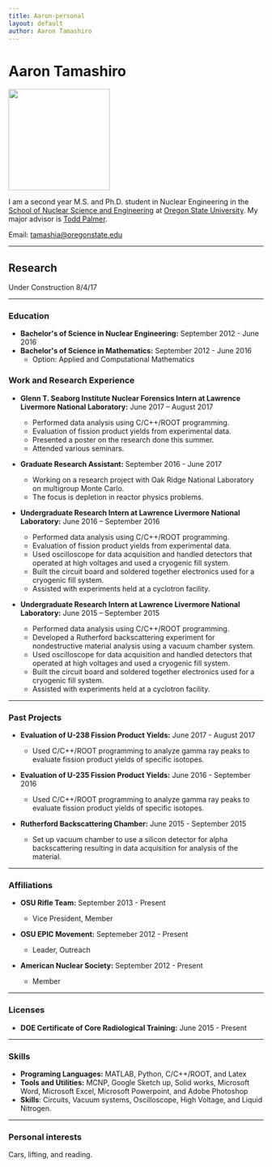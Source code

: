 ```yaml
---
title: Aaron-personal
layout: default
author: Aaron Tamashiro
---
```

Aaron Tamashiro
================================

<img src="{{ site.url }}users/tamashia/images/ME.jpg" width="200">

I am a second year M.S. and Ph.D. student in Nuclear Engineering in the [School of Nuclear Science and Engineering](https://ne.oregonstate.edu) at [Oregon State University](https://oregonstate.edu). My major advisor is [Todd Palmer](https://rtrp.github.io/osu-transport/palmerts/).

Email: <a href="mailto:tamashia@oregonstate.edu" target="top"> tamashia@oregonstate.edu </a>

***

## Research

Under Construction 8/4/17

***

### Education

* **Bachelor's of Science in Nuclear Engineering:** September 2012 - June 2016
* **Bachelor's of Science in Mathematics:** September 2012 - June 2016
  * Option: Applied and Computational Mathematics

### Work and Research Experience

* **Glenn T. Seaborg Institute Nuclear Forensics Intern at Lawrence Livermore National Laboratory:** June 2017 – August 2017
  * Performed data analysis using C/C++/ROOT programming.
  * Evaluation of fission product yields from experimental data.
  * Presented a poster on the research done this summer.
  * Attended various seminars.

* **Graduate Research Assistant:** September 2016 - June 2017
  * Working on a research project with Oak Ridge National Laboratory on multigroup Monte Carlo.
  * The focus is depletion in reactor physics problems.

* **Undergraduate Research Intern at Lawrence Livermore National Laboratory:** June 2016 – September 2016
  * Performed data analysis using C/C++/ROOT programming.
  * Evaluation of fission product yields from experimental data.
  * Used oscilloscope for data acquisition and handled detectors that operated at high voltages and used a cryogenic fill system.
  * Built the circuit board and soldered together electronics used for a cryogenic fill system.
  * Assisted with experiments held at a cyclotron facility. 

* **Undergraduate Research Intern at Lawrence Livermore National Laboratory:** June 2015 – September 2015
  * Performed data analysis using C/C++/ROOT programming.
  * Developed a Rutherford backscattering experiment for nondestructive material analysis using a vacuum chamber system.
  * Used oscilloscope for data acquisition and handled detectors that operated at high voltages and used a cryogenic fill system.
  * Built the circuit board and soldered together electronics used for a cryogenic fill system.
  * Assisted with experiments held at a cyclotron facility. 

***

### Past Projects
* **Evaluation of U-238 Fission Product Yields:** June 2017 - August 2017
  * Used C/C++/ROOT programming to analyze gamma ray peaks to evaluate fission product yields of specific isotopes.

* **Evaluation of U-235 Fission Product Yields:** June 2016 - September 2016
  * Used C/C++/ROOT programming to analyze gamma ray peaks to evaluate fission product yields of specific isotopes.

* **Rutherford Backscattering Chamber:** June 2015 - September 2015
  * Set up vacuum chamber to use a silicon detector for alpha backscattering resulting in data acquisition for analysis of the material.

***

### Affiliations
* **OSU Rifle Team:** September 2013 - Present
  * Vice President, Member
  
* **OSU EPIC Movement:** Septemeber 2012 - Present
  * Leader, Outreach

* **American Nuclear Society:** September 2012 - Present
  * Member

***

### Licenses
* **DOE Certificate of Core Radiological Training:** June 2015 - Present

***

### Skills
* **Programing Languages:** MATLAB, Python, C/C++/ROOT, and Latex
* **Tools and Utilities:** MCNP, Google Sketch up, Solid works, Microsoft Word, Microsoft Excel, Microsoft Powerpoint, and Adobe Photoshop
* **Skills**: Circuits, Vacuum systems, Oscilloscope, High Voltage, and Liquid Nitrogen.

***

### Personal interests
Cars, lifting, and reading.

